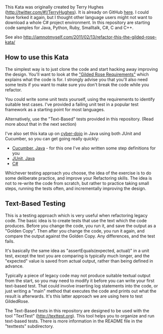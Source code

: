 This Kata was originally created by Terry Hughes (http://twitter.com/#!/TerryHughes). It is already on GitHub [here](https://github.com/NotMyself/GildedRose). I could have forked it again, but I thought other language users might not want to download a whole C# project environment. In this repository are starting code samples for Java, Python, Ruby, Smalltalk, C#, C and C++.

See also http://iamnotmyself.com/2011/02/13/refactor-this-the-gilded-rose-kata/

## How to use this Kata

The simplest way is to just clone the code and start hacking away improving the design. You'll want to look at the ["Gilded Rose Requirements"](https://github.com/emilybache/Refactoring-Katas/blob/master/GildedRose/GildedRoseRequirements.txt) which explains what the code is for. I strongly advise you that you'll also need some tests if you want to make sure you don't break the code while you refactor.

You could write some unit tests yourself, using the requirements to identify suitable test cases. I've provided a failing unit test in a popular test framework as a starting point for most languages.

Alternatively, use the "Text-Based" tests provided in this repository. (Read more about that in the next section)

I've also set this kata up on [cyber-dojo](http://cyber-dojo.com) in Java using both JUnit and Cucumber, so you can get going really quickly:

- [Cucumber, Java](http://cyber-dojo.com/forker/fork/0F82D4BA89?avatar=gorilla&tag=45) - for this one I've also written some step definitions for you
- [JUnit, Java](http://cyber-dojo.com/forker/fork/751DD02C4C?avatar=snake&tag=4)
- [C#](http://cyber-dojo.com/forker/fork/107907AD1E?avatar=alligator&tag=13)

Whichever testing approach you choose, the idea of the exercise is to do some deliberate practice, and improve your Refactoring skills. The idea is not to re-write the code from scratch, but rather to practice taking small steps, running the tests often, and incrementally improving the design. 

## Text-Based Testing

This is a testing approach which is very useful when refactoring legacy code. The basic idea is to create tests that use the text which the code produces. Before you change the code, you run it, and save the output as a "Golden Copy". Then after you change the code, you run it again, and compare the output against the Golden Copy. Any differences, and the test fails.

It's basically the same idea as "assertEquals(expected, actual)" in a unit test, except the text you are comparing is typically much longer, and the "expected" value is saved from actual output, rather than being defined in advance.

Typically a piece of legacy code may not produce suitable textual output from the start, so you may need to modify it before you can write your first text-based test. That could involve inserting log statements into the code, or just writing a "main" method that executes the code and prints out what the result is afterwards. It's this latter approach we are using here to test GildedRose.

The Text-Based tests in this repository are designed to be used with the tool "TextTest" (http://texttest.org). This tool helps you to organize and run text-based tests. There is more information in the README file in the "texttests" subdirectory.

